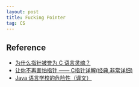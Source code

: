 ```yaml
---
layout: post
title: Fucking Pointer
tag: CS
---
```


## Reference
* [为什么指针被誉为 C 语言灵魂？](https://my.oschina.net/u/3991012/blog/4750230)
* [让你不再害怕指针 —— C指针详解(经典,非常详细)](https://blog.csdn.net/soonfly/article/details/51131141)
* [Java 语言学校的危险性（译文）](http://www.ruanyifeng.com/blog/2008/12/the_perils_of_javaschools.html)